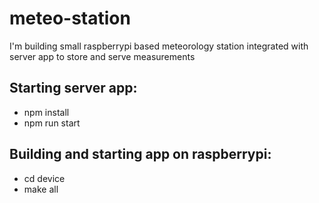 # meteo-station
I'm building small raspberrypi based meteorology station integrated with server app to store and serve measurements

## Starting server app:
- npm install
- npm run start

## Building and starting app on raspberrypi:
- cd device
- make all
